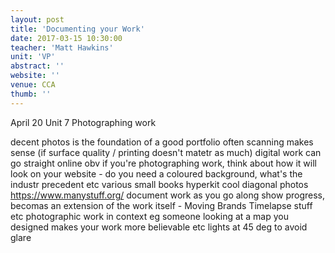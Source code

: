 ```yaml
---
layout: post
title: 'Documenting your Work'
date: 2017-03-15 10:30:00
teacher: 'Matt Hawkins'
unit: 'VP'
abstract: ''
website: ''
venue: CCA
thumb: ''
---
```


April 20
Unit 7 Photographing work

decent photos is the foundation of a good portfolio
often scanning makes sense (if surface quality / printing doesn't matetr as much)
digital work can go straight online obv
if you're photographing work, think about how it will look on your website - do you need a coloured background, what's the industr precedent etc
various small books
hyperkit cool diagonal photos
https://www.manystuff.org/
document work as you go along
show progress, becomas an extension of the work itself - Moving Brands
Timelapse stuff etc
photographic work in context eg someone looking at a map you designed
makes your work more believable etc
lights at 45 deg to avoid glare
